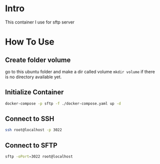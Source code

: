 # Intro

This container I use for sftp server

# How To Use

## Create folder volume

go to this ubuntu folder and make a dir called volume `mkdir volume` if there is no directory available yet.

## Initialize Container

```sh
docker-compose -p sftp -f ./docker-compose.yaml up -d
```


## Connect to SSH

```sh
ssh root@localhost -p 3022
```

## Connect to SFTP

```sh
sftp -oPort=3022 root@localhost
```